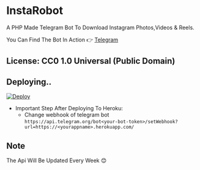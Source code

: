 # InstaRobot

A PHP Made Telegram Bot To Download Instagram Photos,Videos & Reels.

You Can Find The Bot In Action 👉 [Telegram](https://telegram.dog/InstaDownloadRo_bot)

## License: CC0 1.0 Universal (Public Domain)

## Deploying..
[![Deploy](https://www.herokucdn.com/deploy/button.svg)](https://heroku.com/deploy)
- Important Step After Deploying To Heroku: 
  - Change webhook of telegram bot `https://api.telegram.org/bot<your-bot-token>/setWebhook?url=https://<yourappname>.herokuapp.com/`

## Note
The Api Will Be Updated Every Week 😊
